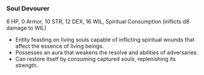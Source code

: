 ### Soul Devourer

6 HP, 0 Armor, 10 STR, 12 DEX, 16 WIL, Spiritual Consumption (inflicts d8 damage to WIL)

- Entity feasting on living souls capable of inflicting spiritual wounds that affect the essence of living beings.
- Possesses an aura that weakens the resolve and abilities of adversaries.
- Can restore itself by consuming captured souls, replenishing its strength.

